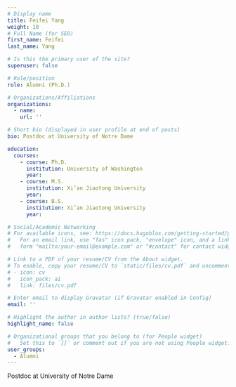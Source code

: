 ```yaml
---
# Display name
title: Feifei Yang
weight: 10
# Full Name (for SEO)
first_name: Feifei
last_name: Yang

# Is this the primary user of the site?
superuser: false

# Role/position
role: Alumni (Ph.D.)

# Organizations/Affiliations
organizations:
  - name: 
    url: ''

# Short bio (displayed in user profile at end of posts)
bio: Postdoc at University of Notre Dame

education:
  courses:
    - course: Ph.D.
      institution: University of Washington
      year: 
    - course: M.S.
      institution: Xi’an Jiaotong University
      year: 
    - course: B.S.
      institution: Xi’an Jiaotong University
      year: 

# Social/Academic Networking
# For available icons, see: https://docs.hugoblox.com/getting-started/page-builder/#icons
#   For an email link, use "fas" icon pack, "envelope" icon, and a link in the
#   form "mailto:your-email@example.com" or "#contact" for contact widget.

# Link to a PDF of your resume/CV from the About widget.
# To enable, copy your resume/CV to `static/files/cv.pdf` and uncomment the lines below.
# - icon: cv
#   icon_pack: ai
#   link: files/cv.pdf

# Enter email to display Gravatar (if Gravatar enabled in Config)
email: ''

# Highlight the author in author lists? (true/false)
highlight_name: false

# Organizational groups that you belong to (for People widget)
#   Set this to `[]` or comment out if you are not using People widget.
user_groups:
  - Alumni
---
```

Postdoc at University of Notre Dame